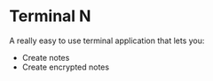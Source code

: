 <h1>Terminal N</h1>

<p>A really easy to use terminal application that lets you:</p>
<ul>
	<li>Create notes</li>
	<li>Create encrypted notes</li>
</ul>
